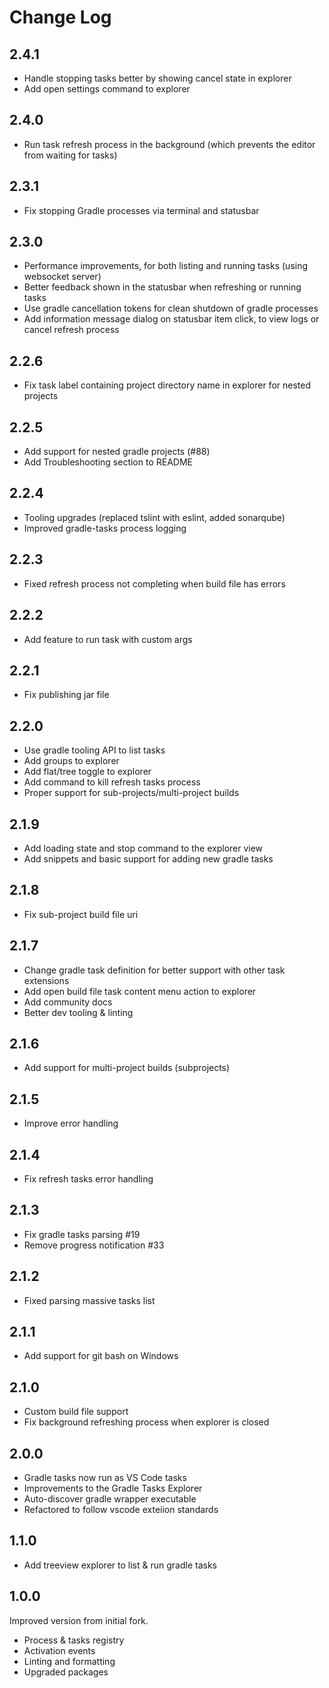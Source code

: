 # Change Log

## 2.4.1

- Handle stopping tasks better by showing cancel state in explorer
- Add open settings command to explorer

## 2.4.0

- Run task refresh process in the background (which prevents the editor from waiting for tasks)

## 2.3.1

- Fix stopping Gradle processes via terminal and statusbar

## 2.3.0

- Performance improvements, for both listing and running tasks (using websocket server)
- Better feedback shown in the statusbar when refreshing or running tasks
- Use gradle cancellation tokens for clean shutdown of gradle processes
- Add information message dialog on statusbar item click, to view logs or cancel refresh process

## 2.2.6

- Fix task label containing project directory name in explorer for nested projects

## 2.2.5

- Add support for nested gradle projects (#88)
- Add Troubleshooting section to README

## 2.2.4

- Tooling upgrades (replaced tslint with eslint, added sonarqube)
- Improved gradle-tasks process logging

## 2.2.3

- Fixed refresh process not completing when build file has errors

## 2.2.2

- Add feature to run task with custom args

## 2.2.1

- Fix publishing jar file

## 2.2.0

- Use gradle tooling API to list tasks
- Add groups to explorer
- Add flat/tree toggle to explorer
- Add command to kill refresh tasks process
- Proper support for sub-projects/multi-project builds

## 2.1.9

- Add loading state and stop command to the explorer view
- Add snippets and basic support for adding new gradle tasks

## 2.1.8

- Fix sub-project build file uri

## 2.1.7

- Change gradle task definition for better support with other task extensions
- Add open build file task content menu action to explorer
- Add community docs
- Better dev tooling & linting

## 2.1.6

- Add support for multi-project builds (subprojects)

## 2.1.5

- Improve error handling

## 2.1.4

- Fix refresh tasks error handling

## 2.1.3

- Fix gradle tasks parsing #19
- Remove progress notification #33

## 2.1.2

- Fixed parsing massive tasks list

## 2.1.1

- Add support for git bash on Windows

## 2.1.0

- Custom build file support
- Fix background refreshing process when explorer is closed

## 2.0.0

- Gradle tasks now run as VS Code tasks
- Improvements to the Gradle Tasks Explorer
- Auto-discover gradle wrapper executable
- Refactored to follow vscode exteiion standards

## 1.1.0

- Add treeview explorer to list & run gradle tasks

## 1.0.0

Improved version from initial fork.

- Process & tasks registry
- Activation events
- Linting and formatting
- Upgraded packages
